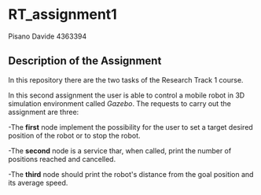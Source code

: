 # RT_assignment1

Pisano Davide 4363394

## Description of the Assignment

In this repository there are the two tasks of the Research Track 1 course.

In this second assignment the user is able to control a mobile robot in 3D simulation environment called *Gazebo*. The requests to carry out the assignment are three: 

-The **first** node implement the possibility for the user to set a target desired position of the robot or to stop the robot. 

-The **second** node is a service thar, when called, print the number of positions reached and cancelled.

-The **third** node should print the robot's distance from the goal position and its average speed.
